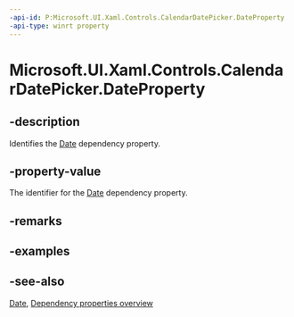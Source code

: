 ```yaml
---
-api-id: P:Microsoft.UI.Xaml.Controls.CalendarDatePicker.DateProperty
-api-type: winrt property
---
```


<!-- Property syntax
public Windows.UI.Xaml.DependencyProperty DateProperty { get; }
-->

# Microsoft.UI.Xaml.Controls.CalendarDatePicker.DateProperty

## -description
Identifies the [Date](calendardatepicker_date.md) dependency property.

## -property-value
The identifier for the [Date](calendardatepicker_date.md) dependency property.

## -remarks

## -examples

## -see-also
[Date](calendardatepicker_date.md), [Dependency properties overview](/windows/uwp/xaml-platform/dependency-properties-overview)

